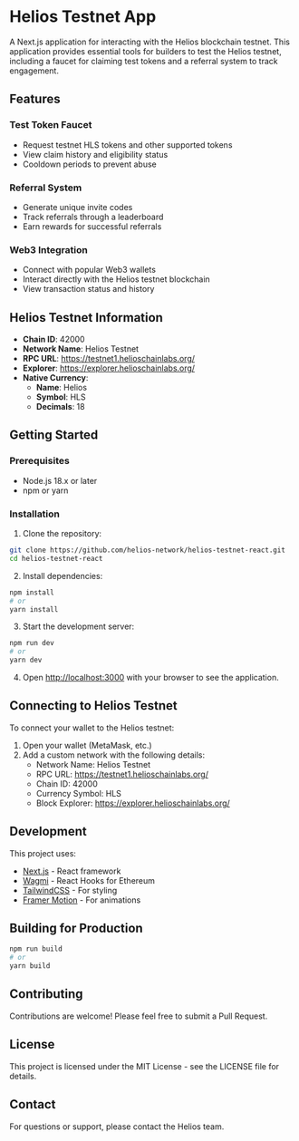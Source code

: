 # Helios Testnet App

A Next.js application for interacting with the Helios blockchain testnet. This application provides essential tools for builders to test the Helios testnet, including a faucet for claiming test tokens and a referral system to track engagement.

## Features

### Test Token Faucet
- Request testnet HLS tokens and other supported tokens
- View claim history and eligibility status
- Cooldown periods to prevent abuse

### Referral System
- Generate unique invite codes
- Track referrals through a leaderboard
- Earn rewards for successful referrals

### Web3 Integration
- Connect with popular Web3 wallets 
- Interact directly with the Helios testnet blockchain
- View transaction status and history

## Helios Testnet Information

- **Chain ID**: 42000
- **Network Name**: Helios Testnet
- **RPC URL**: https://testnet1.helioschainlabs.org/
- **Explorer**: https://explorer.helioschainlabs.org/
- **Native Currency**: 
  - **Name**: Helios
  - **Symbol**: HLS
  - **Decimals**: 18

## Getting Started

### Prerequisites

- Node.js 18.x or later
- npm or yarn

### Installation

1. Clone the repository:
```bash
git clone https://github.com/helios-network/helios-testnet-react.git
cd helios-testnet-react
```

2. Install dependencies:
```bash
npm install
# or
yarn install
```

3. Start the development server:
```bash
npm run dev
# or
yarn dev
```

4. Open [http://localhost:3000](http://localhost:3000) with your browser to see the application.

## Connecting to Helios Testnet

To connect your wallet to the Helios testnet:

1. Open your wallet (MetaMask, etc.)
2. Add a custom network with the following details:
   - Network Name: Helios Testnet
   - RPC URL: https://testnet1.helioschainlabs.org/
   - Chain ID: 42000
   - Currency Symbol: HLS
   - Block Explorer: https://explorer.helioschainlabs.org/

## Development

This project uses:

- [Next.js](https://nextjs.org/) - React framework
- [Wagmi](https://wagmi.sh/) - React Hooks for Ethereum
- [TailwindCSS](https://tailwindcss.com/) - For styling
- [Framer Motion](https://www.framer.com/motion/) - For animations

## Building for Production

```bash
npm run build
# or
yarn build
```

## Contributing

Contributions are welcome! Please feel free to submit a Pull Request.

## License

This project is licensed under the MIT License - see the LICENSE file for details.

## Contact

For questions or support, please contact the Helios team.
